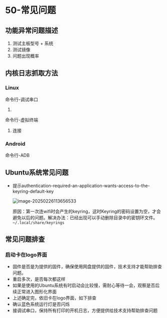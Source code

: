 # 50-常见问题





## 功能异常问题描述

1. 测试主板型号 + 系统
2. 测试镜像
3. 问题出现概率





## 内核日志抓取方法

### Linux

命令行-调试串口

1. 



命令行-虚拟终端

1. 连接





### Android

命令行-ADB





## Ubuntu系统常见问题

* 提示authentication-required-an-application-wants-access-to-the-keyring-default-key 

  ![image-20250226113656533](http://tanzhtanzh.oss-cn-shenzhen.aliyuncs.com/img/image-20250226113656533.png)

  ​	原因：第一次连wifi时会产生的keyring，这时Keyring的密码设置为空，才会避免以后的问题。
  ​	解决办法：已经出现可以手动删除目录中的密钥环文件。`~/.local/share/keyrings`





## 常见问题排查

### 启动卡在logo界面

* 固件是否是为提供的固件，确保使用网盘提供的固件，技术支持才能帮助排查问题。
* 重启多次，是否每次都这样
* 如果是使用的Ubuntu系统有时启动会比较慢，需耐心等待一会，观察是否后续正常进入图形化界面
* 上述确定完，依旧卡在logo界面，如下排查
* 确认蓝色系统运行灯是否闪烁
* 接调试串口，保持所有打印的开机日志，方便提供给技术支持帮助排查问题


